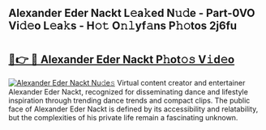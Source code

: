 ## Alexander Eder Nackt L𝚎a𝚔ed N𝚞𝚍e - Part-0VO Vi𝚍𝚎o L𝚎a𝚔s - H𝚘𝚝 O𝚗𝚕yf𝚊ns P𝚑𝚘tos 2j6fu

# <h2><a href="http://kf9ci2.oniu.top/?m=Alexander+Eder+Nackt">🔗👉 🔴 Alexander Eder Nackt P𝚑ot𝚘𝚜 V𝚒d𝚎o</a></h2>

[![Alexander Eder Nackt Nu𝚍e𝚜](https://i.imgur.com/0qMVB7G.gif)](http://kf9ci2.oniu.top/?m=Alexander+Eder+Nackt)
Virtual content creator and entertainer Alexander Eder Nackt, recognized for disseminating dance and lifestyle inspiration through trending dance trends and compact clips. The public face of Alexander Eder Nackt is defined by its accessibility and relatability, but the complexities of his private life remain a fascinating unknown.  
